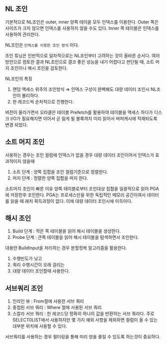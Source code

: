 ## NL 조인

기본적으로 NL조인은 outer, inner 양쪽 테이을 모두 인덱스를 이용한다. Outer 쪽은 사이즈가 크지 않으면 인덱스를 사용하지 않을 수도 있다. Inner 쪽 테이블은 인덱스를 사용하여 관리한다.

NL조인은 `인덱스를 이용한 조인 방식`  이다.

조인 튜닝은 인반적으로 일차적으로는 NL조인부터 고려하는 것이 올바른 순서다. 여러 방안으로 컴토한 결과 NL조인으로 결코 좋은 성능을 내기 어렵다고 판단될 때, 소트 머지 조인이나 해시 조인을 검토한다.

NL조인의 특징

1. 랜덤 액세스 위주의 조인방식 ⇒ 인덱스 구성이 완벽해도 대량 데이터 조인시 NL조인이 불리하다.
2. 한 레코드씩 순차적으로 진행한다.

버전이 올라가면서 오라클은 테이블 Prefetch를 활용하여 테이블을 액세스 하다가 디스크 I/O가 필요해지면 이어서 곧 잃게 될 블록까지 미리 읽어서 버퍼캐시에 적재되도록 변경 되었다.

## 소트 머지 조인

사용하는 경우는 조인 컬럼에 인덱스가 없을 경우 대량 데이터 조인이어서 인덱스가 효과적이지 않을때

1. 소트 단계 : 양쪽 집합을 조인 컬럼기준으로 정렬한다.
2. 머지 단계 : 정렬한 양쪽 집합을 머지 한다.

소트머지 조인이 빠른 이유 양쪽 테이블로부터 조인대상 집합을 일괄적으로 읽어 PGA에 저장한후 조인한다. PGA는 프로세스만을 위한 독립적인 메모리 공간이여서 데이터를 읽을 때 래치 획득과정이 없다. 이에 대량
데이터 조인시에 이득이다.

## 해시 조인

1. Build 단계 : 작은 쪽 테이블을 읽어 해시 테이블을 생성한다.
2. Probe 단계 : 큰쪽 테이블을 읽어 해시 테이블을 탐색하면서 조인한다.

대용랸 BuildInput을 처리하는 경우 분할정복 알고리즘을 활용한다.

1. 수행빈도가 낮고
2. 쿼리 수행시간이 오래 걸리는
3. 대량 데이터 조인할때 사용한다.

## 서브쿼리 조인

1. 인라인 뷰 : From절에 사용한 서브 쿼리
2. 중첩된 서브 쿼리 : Where 절에 사용된 서브 쿼리
3. 스칼라 서브 쿼리 : 한 레코드당 정확히 하나의 값을 반환하는 서브 쿼리다. 주로 SELECT0LIST에서 사용하지만 몇 가지 예외 사항을 제외하면 컬럼이 올 수 있는 대부분 위치에 사용할 수 있다.

서브쿼리를 사용하는 경우 필터링을 통해 미리 양을 줄일 수 있도록 하는것이 중요하다.